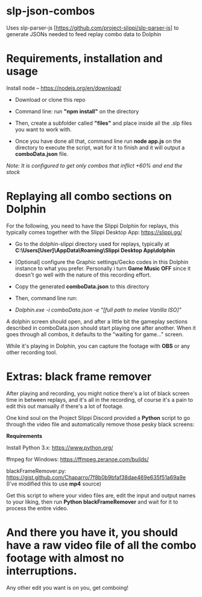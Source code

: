 # slp-json-combos
Uses slp-parser-js [https://github.com/project-slippi/slp-parser-js] to generate JSONs needed to feed replay combo data to Dolphin


# Requirements, installation and usage

Install node – https://nodejs.org/en/download/

- Download or clone this repo
- Command line: run **"npm install"** on the directory

- Then, create a subfolder called **"files"** and place inside all the .slp files you want to work with.

- Once you have done all that, command line run **node app.js** on the directory to execute the script, wait for it to finish and it will output a **comboData.json** file.

_Note: It is configured to get only combos that inflict +60% and end the stock_


# Replaying all combo sections on Dolphin

For the following, you need to have the Slippi Dolphin for replays, this typically comes together with the Slippi Desktop App: 
https://slippi.gg/

- Go to the dolphin-slippi directory used for replays, typically at **C:\Users\[User]\AppData\Roaming\Slippi Desktop App\dolphin**
- [Optional] configure the Graphic settings/Gecko codes in this Dolphin instance to what you prefer. Personally i turn **Game Music OFF** since it doesn't go well with the nature of this recording effort. 

- Copy the generated **comboData.json** to this directory
- Then, command line run:

- _Dolphin.exe -i comboData.json -e "[full path to melee Vanilla ISO]"_

A dolphin screen should open, and after a little bit the gameplay sections described in comboData.json should start playing one after another. When it goes through all combos, it defaults to the "waiting for game..." screen.

While it's playing in Dolphin, you can capture the footage with **OBS** or any other recording tool.


# Extras: black frame remover

After playing and recording, you might notice there's a lot of black screen time in between replays, and it's all in the recording, of course it's a pain to edit this out manually if there's a lot of footage. 

One kind soul on the Project Slippi Discord provided a **Python** script to go through the video file and automatically remove those pesky black screens:

**Requirements**

Install Python 3.x: https://www.python.org/

ffmpeg for Windows: https://ffmpeg.zeranoe.com/builds/

blackFrameRemover.py:
https://gist.github.com/Chaparro/7f8b0b9bfaf38dae469e635f51a69a9e
(I've modified this to use **mp4** source)

Get this script to where your video files are, edit the input and output names to your liking, then run **Python blackFrameRemover** and wait for it to process the entire video. 



# And there you have it, you should have a raw video file of all the combo footage with almost no interruptions. 
Any other edit you want is on you, get comboing! 
